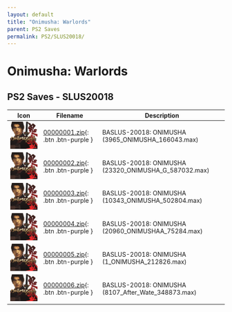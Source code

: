 ```yaml
---
layout: default
title: "Onimusha: Warlords"
parent: PS2 Saves
permalink: PS2/SLUS20018/
---
```

# Onimusha: Warlords

## PS2 Saves - SLUS20018

| Icon | Filename | Description |
|------|----------|-------------|
| ![Onimusha: Warlords](icon0.png) | [00000001.zip](00000001.zip){: .btn .btn-purple } | BASLUS-20018: ONIMUSHA (3965_ONIMUSHA_166043.max) |
| ![Onimusha: Warlords](icon0.png) | [00000002.zip](00000002.zip){: .btn .btn-purple } | BASLUS-20018: ONIMUSHA (23320_ONIMUSHA_G_587032.max) |
| ![Onimusha: Warlords](icon0.png) | [00000003.zip](00000003.zip){: .btn .btn-purple } | BASLUS-20018: ONIMUSHA (10343_ONIMUSHA_502804.max) |
| ![Onimusha: Warlords](icon0.png) | [00000004.zip](00000004.zip){: .btn .btn-purple } | BASLUS-20018: ONIMUSHA (20960_ONIMUSHAA_75284.max) |
| ![Onimusha: Warlords](icon0.png) | [00000005.zip](00000005.zip){: .btn .btn-purple } | BASLUS-20018: ONIMUSHA (1_ONIMUSHA_212826.max) |
| ![Onimusha: Warlords](icon0.png) | [00000006.zip](00000006.zip){: .btn .btn-purple } | BASLUS-20018: ONIMUSHA (8107_After_Wate_348873.max) |
